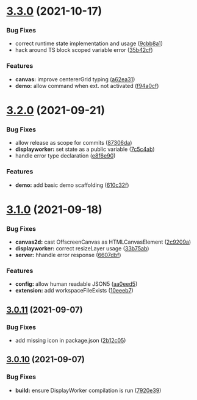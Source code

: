# [3.3.0](https://github.com/zeropaper/visual-fiha/compare/v3.2.0...v3.3.0) (2021-10-17)


### Bug Fixes

* correct runtime state implementation and usage ([9cbb8a1](https://github.com/zeropaper/visual-fiha/commit/9cbb8a17556a14549d3a4b253f5ebf863b8cab62))
* hack around TS block scoped variable error ([35b42cf](https://github.com/zeropaper/visual-fiha/commit/35b42cf6cac770b94c4351bd115c6532a5713040))


### Features

* **canvas:** improve centererGrid typing ([a62ea31](https://github.com/zeropaper/visual-fiha/commit/a62ea31b8d446ec8737c6f00baddc4a343a04f85))
* **demo:** allow command when ext. not activated ([f94a0cf](https://github.com/zeropaper/visual-fiha/commit/f94a0cf5dcc37c12de5361b178b553cd3cbd13ce))



# [3.2.0](https://github.com/zeropaper/visual-fiha/compare/v3.1.0...v3.2.0) (2021-09-21)


### Bug Fixes

* allow release as scope for commits ([87306da](https://github.com/zeropaper/visual-fiha/commit/87306da9199f67b93eea2f06307d8984df349d54))
* **displayworker:** set state as a public variable ([7c5c4ab](https://github.com/zeropaper/visual-fiha/commit/7c5c4abc142e7d96a30beb878e3d5ce85d70776b))
* handle error type declaration ([e8f6e90](https://github.com/zeropaper/visual-fiha/commit/e8f6e9073417639e0bda867af30ebe1f8fdd3b63))


### Features

* **demo:** add basic demo scaffolding ([610c32f](https://github.com/zeropaper/visual-fiha/commit/610c32f3df100d8e01ec18261ae2d36057e9e1db))



# [3.1.0](https://github.com/zeropaper/visual-fiha/compare/v3.0.11...v3.1.0) (2021-09-18)


### Bug Fixes

* **canvas2d:** cast OffscreenCanvas as HTMLCanvasElement ([2c9209a](https://github.com/zeropaper/visual-fiha/commit/2c9209a0f9d423bd6a286d0db71f8c49289eea0f))
* **displayworker:** correct resizeLayer usage ([33b75ab](https://github.com/zeropaper/visual-fiha/commit/33b75ab3d673468ca0d25ec565db546cedd74381))
* **server:** hhandle error response ([6607dbf](https://github.com/zeropaper/visual-fiha/commit/6607dbf88fc1c01b91e9553aae6acf497f7d23f0))


### Features

* **config:** allow human readable JSON5 ([aa0eed5](https://github.com/zeropaper/visual-fiha/commit/aa0eed5bc78a4f16887c05f98dd4fa6cd41e884d))
* **extension:** add workspaceFileExists ([10eeeb7](https://github.com/zeropaper/visual-fiha/commit/10eeeb7b718e1134fcc07cffa32d9b5f117b0e8c))



## [3.0.11](https://github.com/zeropaper/visual-fiha/compare/v3.0.10...v3.0.11) (2021-09-07)


### Bug Fixes

* add missing icon in package.json ([2b12c05](https://github.com/zeropaper/visual-fiha/commit/2b12c050c05b01310cabcc6085bb611648cf7dc6))



## [3.0.10](https://github.com/zeropaper/visual-fiha/compare/v3.0.9...v3.0.10) (2021-09-07)


### Bug Fixes

* **build:** ensure DisplayWorker compilation is run ([7920e39](https://github.com/zeropaper/visual-fiha/commit/7920e39559396d1bc3a301e8a12dc51945210a97))



